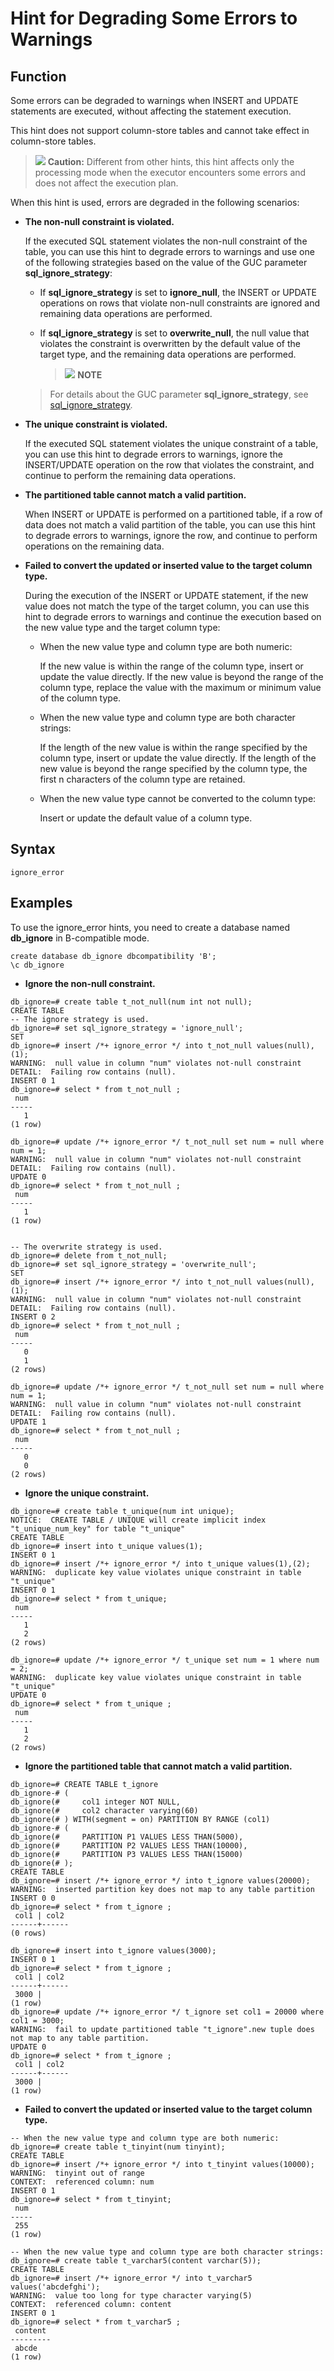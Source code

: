 # Hint for Degrading Some Errors to Warnings<a name="EN-US_TOPIC_0245374572"></a>

## Function<a name="en-us_topic_0237121537_section290819468377"></a>

Some errors can be degraded to warnings when INSERT and UPDATE statements are executed, without affecting the statement execution.

This hint does not support column-store tables and cannot take effect in column-store tables.

>![](./public_sys-resources/icon-caution.gif) **Caution:**
>Different from other hints, this hint affects only the processing mode when the executor encounters some errors and does not affect the execution plan.

When this hint is used, errors are degraded in the following scenarios:

- **The non-null constraint is violated.**

  If the executed SQL statement violates the non-null constraint of the table, you can use this hint to degrade errors to warnings and use one of the following strategies based on the value of the GUC parameter **sql_ignore_strategy**:
  
  -   If **sql_ignore_strategy** is set to **ignore_null**, the INSERT or UPDATE operations on rows that violate non-null constraints are ignored and remaining data operations are performed.
  
  -   If **sql_ignore_strategy** is set to **overwrite_null**, the null value that violates the constraint is overwritten by the default value of the target type, and the remaining data operations are performed.
  
      >![](public_sys-resources/icon-note.gif) **NOTE**
    >For details about the GUC parameter **sql_ignore_strategy**, see [sql_ignore_strategy](../DatabaseReference/miscellaneous-parameters.md).

- **The unique constraint is violated.**

  If the executed SQL statement violates the unique constraint of a table, you can use this hint to degrade errors to warnings, ignore the INSERT/UPDATE operation on the row that violates the constraint, and continue to perform the remaining data operations.
  
- **The partitioned table cannot match a valid partition.**

  When INSERT or UPDATE is performed on a partitioned table, if a row of data does not match a valid partition of the table, you can use this hint to degrade errors to warnings, ignore the row, and continue to perform operations on the remaining data.
  

- **Failed to convert the updated or inserted value to the target column type.**

  During the execution of the INSERT or UPDATE statement, if the new value does not match the type of the target column, you can use this hint to degrade errors to warnings and continue the execution based on the new value type and the target column type:
  
  -   When the new value type and column type are both numeric:
  
      If the new value is within the range of the column type, insert or update the value directly. If the new value is beyond the range of the column type, replace the value with the maximum or minimum value of the column type.
	  
  -   When the new value type and column type are both character strings:
  
      If the length of the new value is within the range specified by the column type, insert or update the value directly. If the length of the new value is beyond the range specified by the column type, the first n characters of the column type are retained.
	  
  -   When the new value type cannot be converted to the column type:
  
      Insert or update the default value of a column type.


## Syntax<a name="en-us_topic_0237121537_section17380317104213"></a>

```
ignore_error
```


## Examples<a name="en-us_topic_0237121537_section1127715590585"></a>

To use the ignore_error hints, you need to create a database named **db_ignore** in B-compatible mode.
```
create database db_ignore dbcompatibility 'B';
\c db_ignore
```

- **Ignore the non-null constraint.**

```
db_ignore=# create table t_not_null(num int not null);
CREATE TABLE
-- The ignore strategy is used.
db_ignore=# set sql_ignore_strategy = 'ignore_null';
SET
db_ignore=# insert /*+ ignore_error */ into t_not_null values(null), (1);
WARNING:  null value in column "num" violates not-null constraint
DETAIL:  Failing row contains (null).
INSERT 0 1
db_ignore=# select * from t_not_null ;
 num 
-----
   1
(1 row)

db_ignore=# update /*+ ignore_error */ t_not_null set num = null where num = 1;
WARNING:  null value in column "num" violates not-null constraint
DETAIL:  Failing row contains (null).
UPDATE 0
db_ignore=# select * from t_not_null ;
 num 
-----
   1
(1 row)


-- The overwrite strategy is used.
db_ignore=# delete from t_not_null;
db_ignore=# set sql_ignore_strategy = 'overwrite_null';
SET
db_ignore=# insert /*+ ignore_error */ into t_not_null values(null), (1);
WARNING:  null value in column "num" violates not-null constraint
DETAIL:  Failing row contains (null).
INSERT 0 2
db_ignore=# select * from t_not_null ;
 num 
-----
   0
   1
(2 rows)

db_ignore=# update /*+ ignore_error */ t_not_null set num = null where num = 1;
WARNING:  null value in column "num" violates not-null constraint
DETAIL:  Failing row contains (null).
UPDATE 1
db_ignore=# select * from t_not_null ;
 num 
-----
   0
   0
(2 rows)
```

- **Ignore the unique constraint.**

```
db_ignore=# create table t_unique(num int unique);
NOTICE:  CREATE TABLE / UNIQUE will create implicit index "t_unique_num_key" for table "t_unique"
CREATE TABLE
db_ignore=# insert into t_unique values(1);
INSERT 0 1
db_ignore=# insert /*+ ignore_error */ into t_unique values(1),(2);
WARNING:  duplicate key value violates unique constraint in table "t_unique"
INSERT 0 1
db_ignore=# select * from t_unique;
 num 
-----
   1
   2
(2 rows)

db_ignore=# update /*+ ignore_error */ t_unique set num = 1 where num = 2;
WARNING:  duplicate key value violates unique constraint in table "t_unique"
UPDATE 0
db_ignore=# select * from t_unique ;
 num 
-----
   1
   2
(2 rows)
```

- **Ignore the partitioned table that cannot match a valid partition.**

```
db_ignore=# CREATE TABLE t_ignore
db_ignore-# (
db_ignore(#     col1 integer NOT NULL,
db_ignore(#     col2 character varying(60)
db_ignore(# ) WITH(segment = on) PARTITION BY RANGE (col1)
db_ignore-# (
db_ignore(#     PARTITION P1 VALUES LESS THAN(5000),
db_ignore(#     PARTITION P2 VALUES LESS THAN(10000),
db_ignore(#     PARTITION P3 VALUES LESS THAN(15000)
db_ignore(# );
CREATE TABLE
db_ignore=# insert /*+ ignore_error */ into t_ignore values(20000);
WARNING:  inserted partition key does not map to any table partition
INSERT 0 0
db_ignore=# select * from t_ignore ;
 col1 | col2 
------+------
(0 rows)

db_ignore=# insert into t_ignore values(3000);
INSERT 0 1
db_ignore=# select * from t_ignore ;
 col1 | col2 
------+------
 3000 | 
(1 row)
db_ignore=# update /*+ ignore_error */ t_ignore set col1 = 20000 where col1 = 3000;
WARNING:  fail to update partitioned table "t_ignore".new tuple does not map to any table partition.
UPDATE 0
db_ignore=# select * from t_ignore ;
 col1 | col2 
------+------
 3000 | 
(1 row)

```

- **Failed to convert the updated or inserted value to the target column type.**

```
-- When the new value type and column type are both numeric:
db_ignore=# create table t_tinyint(num tinyint);
CREATE TABLE
db_ignore=# insert /*+ ignore_error */ into t_tinyint values(10000);
WARNING:  tinyint out of range
CONTEXT:  referenced column: num
INSERT 0 1
db_ignore=# select * from t_tinyint;
 num 
-----
 255
(1 row)

-- When the new value type and column type are both character strings:
db_ignore=# create table t_varchar5(content varchar(5));
CREATE TABLE
db_ignore=# insert /*+ ignore_error */ into t_varchar5 values('abcdefghi');
WARNING:  value too long for type character varying(5)
CONTEXT:  referenced column: content
INSERT 0 1
db_ignore=# select * from t_varchar5 ;
 content 
---------
 abcde
(1 row)
```
